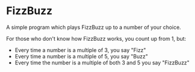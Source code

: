 # FizzBuzz
A simple program which plays FizzBuzz up to a number of your choice.

For those who don't know how FizzBuzz works, you count up from 1, but:
 - Every time a number is a multiple of 3, you say "Fizz" 
 - Every time a number is a multiple of 5, you say "Buzz" 
 - Every time the number is a multiple of both 3 and 5 you say "FizzBuzz"
 
